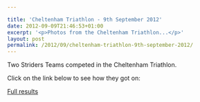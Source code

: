 ```yaml
---

title: 'Cheltenham Triathlon - 9th September 2012'
date: 2012-09-09T21:46:53+01:00
excerpt: '<p>Photos from the Cheltenham Triathlon...</p>'
layout: post
permalink: /2012/09/cheltenham-triathlon-9th-september-2012/
---
```

</p> 

Two Striders Teams competed in the Cheltenham Triathlon.

Click on the link below to see how they got on:

<a href="https://www.sandfordparkslido.org.uk/e1-cheltenham-triathlon.html" target="_blank" rel="nofollow">Full results</a>